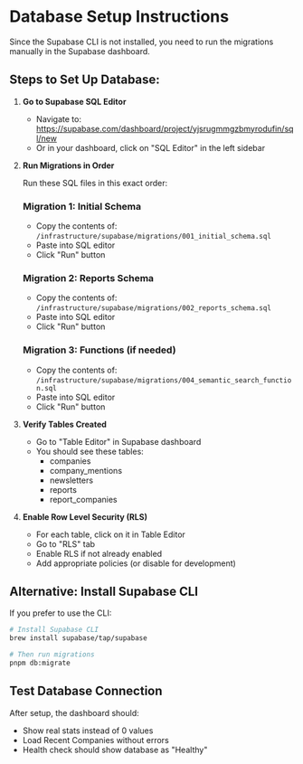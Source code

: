# Database Setup Instructions

Since the Supabase CLI is not installed, you need to run the migrations manually in the Supabase dashboard.

## Steps to Set Up Database:

1. **Go to Supabase SQL Editor**
   - Navigate to: https://supabase.com/dashboard/project/yjsrugmmgzbmyrodufin/sql/new
   - Or in your dashboard, click on "SQL Editor" in the left sidebar

2. **Run Migrations in Order**
   
   Run these SQL files in this exact order:

   ### Migration 1: Initial Schema
   - Copy the contents of: `/infrastructure/supabase/migrations/001_initial_schema.sql`
   - Paste into SQL editor
   - Click "Run" button

   ### Migration 2: Reports Schema  
   - Copy the contents of: `/infrastructure/supabase/migrations/002_reports_schema.sql`
   - Paste into SQL editor
   - Click "Run" button

   ### Migration 3: Functions (if needed)
   - Copy the contents of: `/infrastructure/supabase/migrations/004_semantic_search_function.sql`
   - Paste into SQL editor
   - Click "Run" button

3. **Verify Tables Created**
   - Go to "Table Editor" in Supabase dashboard
   - You should see these tables:
     - companies
     - company_mentions
     - newsletters
     - reports
     - report_companies

4. **Enable Row Level Security (RLS)**
   - For each table, click on it in Table Editor
   - Go to "RLS" tab
   - Enable RLS if not already enabled
   - Add appropriate policies (or disable for development)

## Alternative: Install Supabase CLI

If you prefer to use the CLI:

```bash
# Install Supabase CLI
brew install supabase/tap/supabase

# Then run migrations
pnpm db:migrate
```

## Test Database Connection

After setup, the dashboard should:
- Show real stats instead of 0 values
- Load Recent Companies without errors
- Health check should show database as "Healthy"